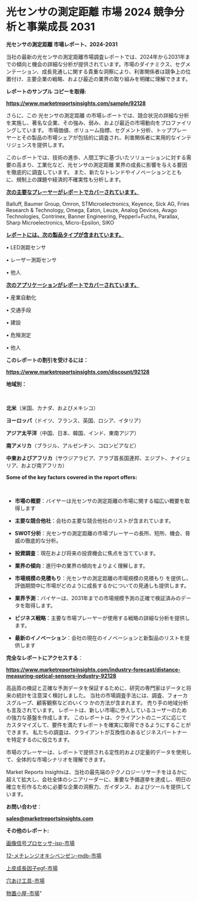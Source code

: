 # 光センサの測定距離 市場 2024 競争分析と事業成長 2031

<strong>光センサの測定距離 市場レポート、2024-2031</strong>

当社の最新の光センサの測定距離市場調査レポートでは、2024年から2031年までの傾向と機会の詳細な分析が提供されています。市場のダイナミクス、セグメンテーション、成長見通しに関する貴重な洞察により、利害関係者は競争上の位置付け、主要企業の戦略、および最近の業界の取り組みを明確に理解できます。



<strong>レポートのサンプル コピーを取得:</strong> <a href=https://www.marketreportsinsights.com/sample/92128>

<strong><u>https://www.marketreportsinsights.com/sample/92128</u></strong></a>

さらに、この 光センサの測定距離 の市場レポートでは、競合状況の詳細な分析を実施し、著名な企業、その強み、弱み、および最近の市場動向をプロファイリングしています。 市場価値、ボリューム指標、セグメント分析、トッププレーヤーとその製品の市場シェアが包括的に調査され、利害関係者に実用的なインテリジェンスを提供します。

このレポートでは、技術の進歩、人間工学に基づいたソリューションに対する需要の高まり、工業化など、光センサの測定距離 業界の成長に影響を与える要因を徹底的に調査しています。 また、新たなトレンドやイノベーションとともに、規制上の課題や経済的不確実性も分析します。



<strong><u>次の主要なプレーヤーがレポートでカバーされています。</u></strong>

Balluff, Baumer Group, Omron, STMicroelectronics, Keyence, Sick AG, Fries Research & Technology, Omega, Eaton, Leuze, Analog Devices, Avago Technologies, Contrinex, Banner Engineering, Pepperl+Fuchs, Parallax, Sharp Microelectronics, Micro-Epsilon, SIKO



<strong><u><b>レポートには、次の製品タイプが含まれています。</b></u></strong>

• LED測距センサ

• レーザー測距センサ

• 他人



<strong><u><b>次のアプリケーションがレポートでカバーされています。</b></u></strong>

• 産業自動化

• 交通手段

• 建設

• 危険測定

• 他人



<strong><b>このレポートの割引を受けるには：</b></strong>

<a href=https://www.marketreportsinsights.com/discount/92128>

<strong><u>https://www.marketreportsinsights.com/discount/92128</u></strong></a>



<strong>地域別：</strong>

<strong> </strong>



<strong>北米</strong>（米国、カナダ、およびメキシコ）



<strong>ヨーロッパ</strong>（ドイツ、フランス、英国、ロシア、イタリア）



<strong>アジア太平洋</strong>（中国、日本、韓国、インド、東南アジア）



<strong>南アメリカ</strong>（ブラジル、アルゼンチン、コロンビアなど）



<strong>中東およびアフリカ</strong>（サウジアラビア、アラブ首長国連邦、エジプト、ナイジェリア、および南アフリカ）



<strong>Some of the key factors covered in the report offers:</strong>

<strong> </strong>
<ul>
  <li>

<strong>市場の概要</strong>：バイヤーは光センサの測定距離の市場に関する幅広い概要を取得します</li>
  <li>

<strong>主要な競合他社</strong>：会社の主要な競合他社のリストが含まれています。</li>
  <li>

<strong>SWOT分析</strong>：光センサの測定距離の市場プレーヤーの長所、短所、機会、脅威の徹底的な分析。</li>
  <li>

<strong>投資調査</strong>：現在および将来の投資機会に焦点を当てています。</li>
  <li>

<strong>業界の傾向</strong>：進行中の業界の傾向をよりよく理解します。</li>
  <li>

<strong>市場規模の見積もり</strong>：光センサの測定距離の市場規模の見積もり を提供し、評価期間中に市場がどのように成長するかについての見通しも提供します。</li>
  <li>

<strong>業界予測</strong>：バイヤーは、2031年までの市場規模予測の正確で検証済みのデータを取得します。</li>
  <li>

<strong>ビジネス戦略</strong>：主要な市場プレーヤーが使用する戦略の詳細な分析を提供します。</li>
  <li>

<strong>最新のイノベーション</strong>：会社の現在のイノベーションと新製品のリストを提供します</li>
</ul>


<strong>完全なレポートにアクセスする</strong>：

<a href=https://www.marketreportsinsights.com/industry-forecast/distance-measuring-optical-sensors-industry-92128>

<strong><u>https://www.marketreportsinsights.com/industry-forecast/distance-measuring-optical-sensors-industry-92128</u></strong></a>

高品質の検証と正確な予測データを保証するために、研究の専門家はデータと将来の統計を注意深く検討しました。 当社の市場調査手法には、調査、フォーカスグループ、顧客観察などのいくつ かの方法が含まれます。 売り手の地域分析も言及されています。 レポートは、新しい市場に参入しているユーザーのための強力な基盤を作成します。 このレポートは、クライアントのニーズに応じてカスタマイズして、要件を満たすレポートを確実に取得できるようにすることができます。 私たちの調査は、クライアントが互換性のあるビジネスパートナーを特定するのに役立ちます。

市場のプレーヤーは、レポートで提供される定性的および定量的データを使用して、全体的な市場シナリオを理解できます。

Market Reports Insightsは、当社の最先端のテクノロジーリサーチをはるかに超えて拡大し、会社全体のシニアリーダーに、重要な予備選挙を達成し、明日の確立を形作るために必要な企業の洞察力、ガイダンス、およびツールを提供しています。



<strong><b>お問い合わせ</b></strong>：

<a href=mailto:sales@marketreportsinsights.com>

<strong><u>sales@marketreportsinsights.com</u></strong></a>



<strong>その他のレポート:</strong>

<a href=https://www.linkedin.com/pulse/画像信号プロセッサ-isp-市場-2023-競争分析と事業成長-2030-yvref/>画像信号プロセッサ-isp-市場</a>

<a href=https://www.linkedin.com/pulse/12-メチレンジオキシベンゼン-mdb-市場-2023-総利益と主要ベンダー-ilvtf/>12-メチレンジオキシベンゼン-mdb-市場</a>

<a href=https://www.linkedin.com/pulse/上皮成長因子egf-市場-2023-推進要因と成長機会-2030-analytics-avenue-360-analysis-ignkf/>上皮成長因子egf-市場</a>

<a href=https://www.linkedin.com/pulse/穴あけ工具-市場-2023-推進要因と成長機会-2030-consumer-connection-collective-360-oyt9f/>穴あけ工具-市場</a>

<a href=https://www.linkedin.com/pulse/物置小屋-市場-2023-新興市場-将来の動向と市場需要-2030-zxndf/>物置小屋-市場</a>"
